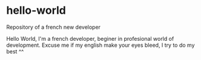 # hello-world
Repository of a french new developer

Hello World, 
I'm a french developer, beginer in profesional world of development. Excuse me if my english make your eyes bleed, I try to do my best ^^  
